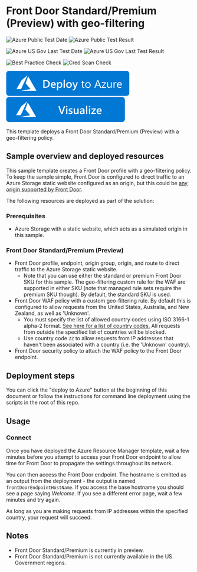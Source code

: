 # Front Door Standard/Premium (Preview) with geo-filtering

![Azure Public Test Date](https://azurequickstartsservice.blob.core.windows.net/badges/201-front-door-standard-premium-geo-filtering/PublicLastTestDate.svg)
![Azure Public Test Result](https://azurequickstartsservice.blob.core.windows.net/badges/201-front-door-standard-premium-geo-filtering/PublicDeployment.svg)

![Azure US Gov Last Test Date](https://azurequickstartsservice.blob.core.windows.net/badges/201-front-door-standard-premium-geo-filtering/FairfaxLastTestDate.svg)
![Azure US Gov Last Test Result](https://azurequickstartsservice.blob.core.windows.net/badges/201-front-door-standard-premium-geo-filtering/FairfaxDeployment.svg)

![Best Practice Check](https://azurequickstartsservice.blob.core.windows.net/badges/201-front-door-standard-premium-geo-filtering/BestPracticeResult.svg)
![Cred Scan Check](https://azurequickstartsservice.blob.core.windows.net/badges/201-front-door-standard-premium-geo-filtering/CredScanResult.svg)

[![Deploy To Azure](https://raw.githubusercontent.com/Azure/azure-quickstart-templates/master/1-CONTRIBUTION-GUIDE/images/deploytoazure.svg?sanitize=true)](https://portal.azure.com/#create/Microsoft.Template/uri/https%3A%2F%2Fraw.githubusercontent.com%2FAzure%2Fazure-quickstart-templates%2Fmaster%2F201-front-door-standard-premium-geo-filtering%2Fazuredeploy.json)  [![Visualize](https://raw.githubusercontent.com/Azure/azure-quickstart-templates/master/1-CONTRIBUTION-GUIDE/images/visualizebutton.svg?sanitize=true)](http://armviz.io/#/?load=https%3A%2F%2Fraw.githubusercontent.com%2FAzure%2Fazure-quickstart-templates%2Fmaster%2F201-front-door-standard-premium-geo-filtering%2Fazuredeploy.json)

This template deploys a Front Door Standard/Premium (Preview) with a geo-filtering policy.

## Sample overview and deployed resources

This sample template creates a Front Door profile with a geo-filtering policy. To keep the sample simple, Front Door is configured to direct traffic to an Azure Storage static website configured as an origin, but this could be [any origin supported by Front Door](https://docs.microsoft.com/azure/frontdoor/standard-premium/concept-origin).

The following resources are deployed as part of the solution:

### Prerequisites
- Azure Storage with a static website, which acts as a simulated origin in this sample.

### Front Door Standard/Premium (Preview)
- Front Door profile, endpoint, origin group, origin, and route to direct traffic to the Azure Storage static website.
  - Note that you can use either the standard or premium Front Door SKU for this sample. The geo-filtering custom rule for the WAF are supported in either SKU (note that managed rule sets require the premium SKU though). By default, the standard SKU is used.
- Front Door WAF policy with a custom geo-filtering rule. By default this is configured to allow requests from the United States, Australia, and New Zealand, as well as 'Unknown'.
  - You must specify the list of allowed country codes using ISO 3166-1 alpha-2 format. [See here for a list of country codes.](https://docs.microsoft.com/azure/frontdoor/front-door-geo-filtering#countryregion-code-reference) All requests from outside the specified list of countries will be blocked.
  - Use country code `ZZ` to allow requests from IP addresses that haven't been associated with a country (i.e. the 'Unknown' country).
- Front Door security policy to attach the WAF policy to the Front Door endpoint.

## Deployment steps

You can click the "deploy to Azure" button at the beginning of this document or follow the instructions for command line deployment using the scripts in the root of this repo.

## Usage

### Connect

Once you have deployed the Azure Resource Manager template, wait a few minutes before you attempt to access your Front Door endpoint to allow time for Front Door to propagate the settings throughout its network.

You can then access the Front Door endpoint. The hostname is emitted as an output from the deployment - the output is named `frontDoorEndpointHostName`. If you access the base hostname you should see a page saying _Welcome_. If you see a different error page, wait a few minutes and try again.

As long as you are making requests from IP addresses within the specified country, your request will succeed.

## Notes

- Front Door Standard/Premium is currently in preview.
- Front Door Standard/Premium is not currently available in the US Government regions.
